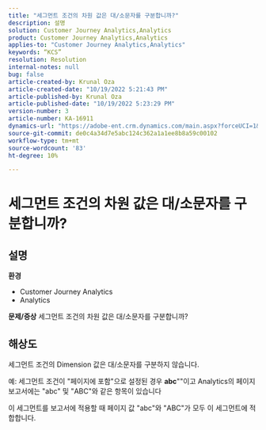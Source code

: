 ```yaml
---
title: "세그먼트 조건의 차원 값은 대/소문자를 구분합니까?"
description: 설명
solution: Customer Journey Analytics,Analytics
product: Customer Journey Analytics,Analytics
applies-to: "Customer Journey Analytics,Analytics"
keywords: “KCS”
resolution: Resolution
internal-notes: null
bug: false
article-created-by: Krunal Oza
article-created-date: "10/19/2022 5:21:43 PM"
article-published-by: Krunal Oza
article-published-date: "10/19/2022 5:23:29 PM"
version-number: 3
article-number: KA-16911
dynamics-url: "https://adobe-ent.crm.dynamics.com/main.aspx?forceUCI=1&pagetype=entityrecord&etn=knowledgearticle&id=e95a3a7a-d24f-ed11-bba2-00224808679b"
source-git-commit: de0c4a34d7e5abc124c362a1a1ee8b8a59c00102
workflow-type: tm+mt
source-wordcount: '83'
ht-degree: 10%

---
```


# 세그먼트 조건의 차원 값은 대/소문자를 구분합니까?

## 설명

<b>환경</b>
- Customer Journey Analytics
- Analytics



<b>문제/증상</b>
세그먼트 조건의 차원 값은 대/소문자를 구분합니까?


## 해상도


세그먼트 조건의 Dimension 값은 대/소문자를 구분하지 않습니다.

예: 세그먼트 조건이 &quot;페이지에 포함&quot;으로 설정된 경우 <b>abc</b>&quot;&quot;이고 Analytics의 페이지 보고서에는 &quot;abc&quot; 및 &quot;ABC&quot;와 같은 항목이 있습니다

이 세그먼트를 보고서에 적용할 때 페이지 값 &quot;abc&quot;와 &quot;ABC&quot;가 모두 이 세그먼트에 적합합니다.
